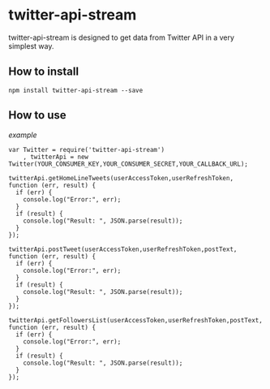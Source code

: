 # twitter-api-stream

twitter-api-stream is designed to get data from  Twitter API in a very simplest way.

##  How to install
`npm install twitter-api-stream --save`

## How to use

*example*
```
var Twitter = require('twitter-api-stream')
    , twitterApi = new Twitter(YOUR_CONSUMER_KEY,YOUR_CONSUMER_SECRET,YOUR_CALLBACK_URL);

twitterApi.getHomeLineTweets(userAccessToken,userRefreshToken, function (err, result) {
  if (err) {
    console.log("Error:", err);
  }
  if (result) {
    console.log("Result: ", JSON.parse(result));
  }
});

twitterApi.postTweet(userAccessToken,userRefreshToken,postText, function (err, result) {
  if (err) {
    console.log("Error:", err);
  }
  if (result) {
    console.log("Result: ", JSON.parse(result));
  }
});

twitterApi.getFollowersList(userAccessToken,userRefreshToken,postText, function (err, result) {
  if (err) {
    console.log("Error:", err);
  }
  if (result) {
    console.log("Result: ", JSON.parse(result));
  }
});